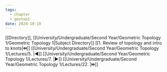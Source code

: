 ```yaml
---
tags:
  - chapter
  - geotop1
date: 2024-10-10
---
```

[[Directory]], [[University/Undergraduate/Second Year/Geometric Topology 1/Geometric Topology 1|Subject Directory]]
[[1. Review of topology and intro to knots|🞀🞀]] [[University/Undergraduate/Second Year/Geometric Topology 1/Lectures/5. |◀]] [[University/Undergraduate/Second Year/Geometric Topology 1/Lectures/7. |▶]] [[University/Undergraduate/Second Year/Geometric Topology 1/Lectures/22. |🞂🞂]]
# 
## 
### 